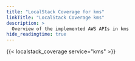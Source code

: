 ```yaml
---
title: "LocalStack Coverage for kms"
linkTitle: "LocalStack Coverage kms"
description: >
  Overview of the implemented AWS APIs in kms
hide_readingtime: true
---
```


{{< localstack_coverage service="kms" >}}

